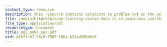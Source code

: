 ```yaml
---
content_type: resource
description: This resource contains solutions to problem set on the velocity.
file: /media/https%3A/open-learning-course-data-rc.s3.amazonaws.com/16-01-unified-engineering-i-ii-iii-iv-fall-2005-spring-2006/bfb7fc87b8c92567f964b12ad39bb0c5_p02_ps09_sol.pdf
file_type: application/pdf
resourcetype: Document
title: p02_ps09_sol.pdf
uid: bfb7fc87-b8c9-2567-f964-b12ad39bb0c5
---
```

